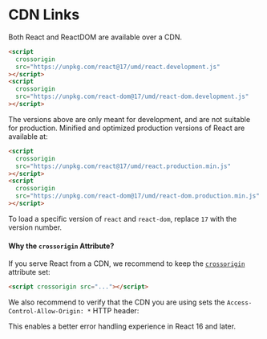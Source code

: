 # CDN Links

Both React and ReactDOM are available over a CDN.

```html
<script
  crossorigin
  src="https://unpkg.com/react@17/umd/react.development.js"
></script>
<script
  crossorigin
  src="https://unpkg.com/react-dom@17/umd/react-dom.development.js"
></script>
```

The versions above are only meant for development, and are not suitable for production. Minified and optimized production versions of React are available at:

```html
<script
  crossorigin
  src="https://unpkg.com/react@17/umd/react.production.min.js"
></script>
<script
  crossorigin
  src="https://unpkg.com/react-dom@17/umd/react-dom.production.min.js"
></script>
```

To load a specific version of `react` and `react-dom`, replace `17` with the version number.

#### Why the `crossorigin` Attribute? <a href="#why-the-crossorigin-attribute" id="why-the-crossorigin-attribute"></a>

If you serve React from a CDN, we recommend to keep the [`crossorigin`](https://developer.mozilla.org/en-US/docs/Web/HTML/CORS_settings_attributes) attribute set:

```html
<script crossorigin src="..."></script>
```

We also recommend to verify that the CDN you are using sets the `Access-Control-Allow-Origin: *` HTTP header:

This enables a better error handling experience in React 16 and later.
